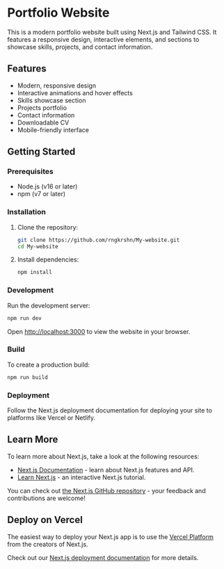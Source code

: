 # Portfolio Website

This is a modern portfolio website built using Next.js and Tailwind CSS. It features a responsive design, interactive elements, and sections to showcase skills, projects, and contact information.

## Features

- Modern, responsive design
- Interactive animations and hover effects
- Skills showcase section
- Projects portfolio
- Contact information
- Downloadable CV
- Mobile-friendly interface

## Getting Started

### Prerequisites
- Node.js (v16 or later)
- npm (v7 or later)

### Installation
1. Clone the repository:
   ```bash
   git clone https://github.com/rngkrshn/My-website.git
   cd My-website
   ```
2. Install dependencies:
   ```bash
   npm install
   ```

### Development
Run the development server:
```bash
npm run dev
```

Open [http://localhost:3000](http://localhost:3000) to view the website in your browser.

### Build
To create a production build:
```bash
npm run build
```

### Deployment
Follow the Next.js deployment documentation for deploying your site to platforms like Vercel or Netlify.

## Learn More

To learn more about Next.js, take a look at the following resources:

- [Next.js Documentation](https://nextjs.org/docs) - learn about Next.js features and API.
- [Learn Next.js](https://nextjs.org/learn) - an interactive Next.js tutorial.

You can check out [the Next.js GitHub repository](https://github.com/vercel/next.js) - your feedback and contributions are welcome!

## Deploy on Vercel

The easiest way to deploy your Next.js app is to use the [Vercel Platform](https://vercel.com/new?utm_medium=default-template&filter=next.js&utm_source=create-next-app&utm_campaign=create-next-app-readme) from the creators of Next.js.

Check out our [Next.js deployment documentation](https://nextjs.org/docs/app/building-your-application/deploying) for more details.
